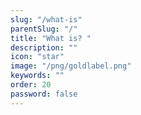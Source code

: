 ```yaml
---
slug: "/what-is"
parentSlug: "/"
title: "What is? "
description: ""
icon: "star"
image: "/png/goldlabel.png"
keywords: ""
order: 20
password: false
---
```

